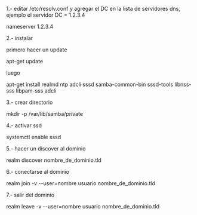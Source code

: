 1.- editar /etc/resolv.conf y agregar el DC en la lista de servidores dns, ejemplo el servidor DC = 1.2.3.4

nameserver 1.2.3.4

2.- instalar

primero hacer un update

   apt-get update

luego

   apt-get install realmd ntp adcli sssd samba-common-bin sssd-tools libnss-sss libpam-sss adcli 
     
   
 3.- crear directorio
 
 mkdir -p /var/lib/samba/private
 
 4.- activar ssd
 
 systemctl enable sssd
 
 5.- hacer un discover al dominio
 
 realm discover nombre_de_dominio.tld
 
 6.- conectarse al dominio
 
 realm join -v --user=nombre usuario nombre_de_dominio.tld
 
 7.- salir del dominio
 
 realm leave -v --user=nombre usuario nombre_de_dominio.tld
 
